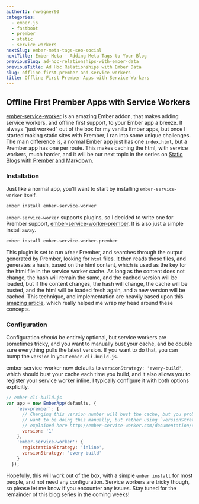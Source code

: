 ```yaml
---
authorId: rwwagner90
categories: 
  - ember.js
  - fastboot
  - prember
  - static
  - service workers
nextSlug: ember-meta-tags-seo-social
nextTitle: Ember Meta - Adding Meta Tags to Your Blog
previousSlug: ad-hoc-relationships-with-ember-data
previousTitle: Ad Hoc Relationships with Ember Data
slug: offline-first-prember-and-service-workers
title: Offline First Prember Apps with Service Workers
---
```


## Offline First Prember Apps with Service Workers

[ember-service-worker](http://ember-service-worker.com/) is an amazing Ember addon, that makes adding service workers, and offline first support, to your Ember app a breeze.
It always "just worked" out of the box for my vanilla Ember apps, but once I started making static sites with Prember, I ran into some unique challenges. The main 
difference is, a normal Ember app just has one `index.html`, but a Prember app has one per route. This makes caching the html, with service workers, much harder, and 
it will be our next topic in the series on [Static Blogs with Prember and Markdown](https://shipshape.io/blog/static-blogs-with-prember-and-markdown/).

### Installation

Just like a normal app, you'll want to start by installing `ember-service-worker` itself.

```bash
ember install ember-service-worker
```

`ember-service-worker` supports plugins, so I decided to write one for Prember support, [ember-service-worker-prember](https://github.com/shipshapecode/ember-service-worker-prember).
It is also just a simple install away.

```bash
ember install ember-service-worker-prember
```

This plugin is set to run `after` Prember, and searches through the output generated by Prember, looking for `html` files. It then reads those files, and generates a hash, based 
on the html content, which is used as the key for the html file in the service worker cache. As long as the content does not change, the hash will remain the same, and the cached 
version will be loaded, but if the content changes, the hash will change, the cache will be busted, and the html will be loaded fresh again, and a new version will be cached. This 
technique, and implementation are heavily based upon this [amazing article](https://www.voorhoede.nl/en/blog/instant-static-web-pages-with-service-worker/), which really helped me 
wrap my head around these concepts.

### Configuration

Configuration *should* be entirely optional, but service workers are sometimes tricky, and you want to manually bust your cache, and be double sure everything pulls the latest version.
If you want to do that, you can bump the `version` in your `ember-cli-build.js`. 

ember-service-worker now defaults to `versionStrategy: 'every-build'`, which should bust your cache each time you build, and it also allows you to register your service worker inline.
I typically configure it with both options explicitly.

```javascript
// ember-cli-build.js
var app = new EmberApp(defaults, {
    'esw-prember': {
      // Changing this version number will bust the cache, but you probably do not
      // want to be doing this manually, but rather using `versionStrategy` as
      // explained here http://ember-service-worker.com/documentation/configuration/#versioning
      version: '1'
    },
    'ember-service-worker': {
      registrationStrategy: 'inline',
      versionStrategy: 'every-build'
    }
  });
```

Hopefully, this will work out of the box, with a simple `ember install` for most people, and not need any configuration. Service workers are tricky though, 
so please let me know if you encounter any issues. Stay tuned for the remainder of this blog series in the coming weeks!
